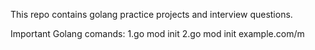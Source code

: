 This repo contains golang practice projects and interview questions.

Important Golang comands:
1.go mod init
2.go mod init example.com/m